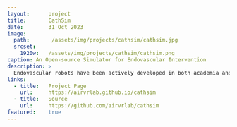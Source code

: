 ```yaml
---
layout:      project
title:       CathSim
date:        31 Oct 2023
image:
  path:       /assets/img/projects/cathsim/cathsim.jpg
  srcset:
    1920w:   /assets/img/projects/cathsim/cathsim.png
caption: An Open-source Simulator for Endovascular Intervention
description: >
  Endovascular robots have been actively developed in both academia and industry. However, progress toward autonomouscatheterization is often hampered by the widespread use of closed-source simulators and physical phantoms. Additionally, the acquisition of large-scale datasets for training machine learning algorithms with endovascular robots is usually infeasible due to expensive medical procedures. In this paper, we introduce CathSim, the first open-source simulator for endovascular intervention to address these limitations. CathSim emphasizes real-time performance to enable rapid development and testing of learning algorithms. We validate CathSim against the real robot and show that our simulator can successfully mimic the behavior of the real robot. Based on CathSim, we develop a multimodal expert navigation network and demonstrate its effectiveness in downstream endovascular navigation tasks. The intensive experimental results suggest that CathSim has the potential to significantly accelerate research in the autonomous catheterization field.
links:
  - title:   Project Page
    url:     https://airvrlab.github.io/cathsim
  - title:   Source
    url:     https://github.com/airvrlab/cathsim
featured:    true
---
```

